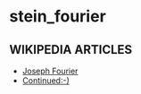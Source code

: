 # stein_fourier

## WIKIPEDIA ARTICLES

- [Joseph Fourier](https://en.wikipedia.org/wiki/Joseph_Fourier)
- [Continued:-)]()